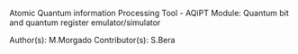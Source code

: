 Atomic Quantum information Processing Tool - AQiPT
Module: Quantum bit and quantum register emulator/simulator

Author(s): M.Morgado
Contributor(s): S.Bera
